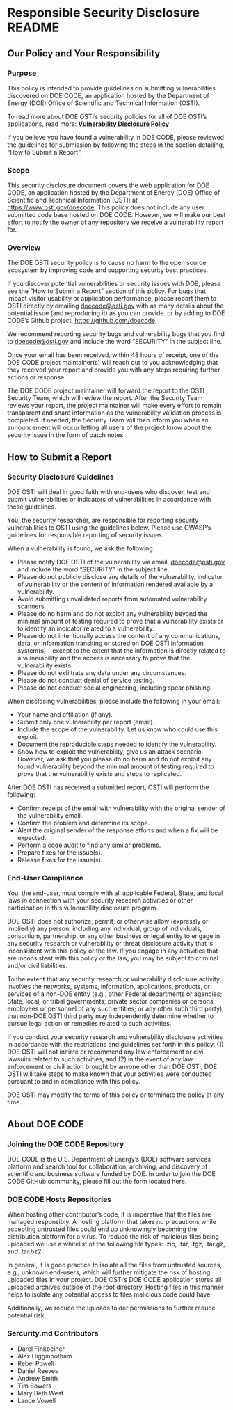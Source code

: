# Responsible Security Disclosure README

## Our Policy and Your Responsibility

### Purpose

This policy is intended to provide guidelines on submitting vulnerabilities  discovered on DOE CODE, an application hosted by the Department of Energy (DOE) Office of Scientific and Technical Information (OSTI). 

To read more about DOE OSTI’s security policies for all of DOE OSTI’s applications, read more: [**Vulnerability Disclosure Policy**](https://www.osti.gov/.well-known/security.txt)

If you believe you have found a vulnerability in DOE CODE, please reviewed the guidelines for submission by following the steps in the section detailing, “How to Submit a Report”.

### Scope

This security disclosure document covers the web application for DOE CODE, an application hosted by the Department of Energy (DOE) Office of Scientific and Technical Information (OSTI) at https://www.osti.gov/doecode.   This policy does not include any user submitted code base hosted on DOE CODE. However, we will make our best effort to notify the owner of any repository we receive a vulnerability report for.

### Overview

The DOE OSTI security policy is to cause no harm to the open source ecosystem by improving code and supporting security best practices.

If you discover potential vulnerabilities or security issues with DOE, please see the “How to Submit a Report” section of this policy. For bugs that impact visitor usability or application performance, please report them to OSTI directly by emailing doecode@osti.gov with as many details about the potential issue (and reproducing it) as you can provide. or by adding to DOE CODE’s Github project, https://github.com/doecode.   

We recommend reporting security bugs and vulnerability bugs that you find to doecode@osti.gov and include the word “SECURITY” in the subject line.

Once your email has been received, within 48 hours of receipt, one of the DOE CODE project maintainer(s) will reach out to you acknowledging that they received your report and provide you with any steps requiring further actions or response. 

The DOE CODE project maintainer will forward the report to the OSTI Security Team, which will review the report. After the Security Team reviews your report, the project maintainer will make every effort to remain transparent and share information as the vulnerability validation process is completed.  If needed, the Security Team will then inform you when an announcement will occur letting all users of the project know about the security issue in the form of patch notes.

## How to Submit a Report

### Security Disclosure Guidelines

DOE OSTI will deal in good faith with end-users who discover, test and submit vulnerabilities or indicators of vulnerabilities in accordance with these guidelines.

You, the security researcher, are responsible for reporting security vulnerabilities to OSTI using the guidelines below. Please use OWASP’s guidelines for responsible reporting of security issues.

When a vulnerability is found, we ask the following:
* Please notify DOE OSTI of the vulnerability via email, doecode@osti.gov and include the word “SECURITY” in the subject line.
* Please do not publicly disclose any details of the vulnerability, indicator of vulnerability or the content of information rendered available by a vulnerability.
* Avoid submitting unvalidated reports from automated vulnerability scanners.
* Please do no harm and do not exploit any vulnerability beyond the minimal amount of testing required to prove that a vulnerability exists or to identify an indicator related to a vulnerability.
* Please do not intentionally access the content of any communications, data, or information transiting or stored on DOE OSTI information system(s) – except to the extent that the information is directly related to a vulnerability and the access is necessary to prove that the vulnerability exists.
* Please do not exfiltrate any data under any circumstances.
* Please do not conduct denial of service testing.
* Please do not conduct social engineering, including spear phishing.

When disclosing vulnerabilities, please include the following in your email:
* Your name and affiliation (if any).
* Submit only one vulnerability per report (email).
* Include the scope of the vulnerability. Let us know who could use this exploit.
* Document the reproducible steps needed to identify the vulnerability.
* Show how to exploit the vulnerability, give us an attack scenario. However, we ask that you please do no harm and do not exploit any found vulnerability beyond the minimal amount of testing required to prove that the vulnerability exists and steps to replicated.

After DOE OSTI has received a submitted report, OSTI will perform the following:
* Confirm receipt of the email with vulnerability with the original sender of the vulnerability email.
* Confirm the problem and determine its scope.
* Alert the original sender of the response efforts and when a fix will be expected.
* Perform a code audit to find any similar problems.
* Prepare fixes for the issue(s).
* Release fixes for the issue(s).

### End-User Compliance

You, the end-user, must comply with all applicable Federal, State, and local laws in connection with your security research activities or other participation in this vulnerability disclosure program.

DOE OSTI does not authorize, permit, or otherwise allow (expressly or impliedly) any person, including any individual, group of individuals, consortium, partnership, or any other business or legal entity to engage in any security research or vulnerability or threat disclosure activity that is inconsistent with this policy or the law. If you engage in any activities that are inconsistent with this policy or the law, you may be subject to criminal and/or civil liabilities.

To the extent that any security research or vulnerability disclosure activity involves the networks, systems, information, applications, products, or services of a non-DOE entity (e.g., other Federal departments or agencies; State, local, or tribal governments; private sector companies or persons; employees or personnel of any such entities; or any other such third party), that non-DOE OSTI third party may independently determine whether to pursue legal action or remedies related to such activities.

If you conduct your security research and vulnerability disclosure activities in accordance with the restrictions and guidelines set forth in this policy, (1) DOE OSTI will not initiate or recommend any law enforcement or civil lawsuits related to such activities, and (2) in the event of any law enforcement or civil action brought by anyone other than DOE OSTI, DOE OSTI will take steps to make known that your activities were conducted pursuant to and in compliance with this policy.

DOE OSTI may modify the terms of this policy or terminate the policy at any time.

## About DOE CODE

### Joining the DOE CODE Repository

DOE CODE is the U.S. Department of Energy’s (DOE) software services platform and search tool for collaboration, archiving, and discovery of scientific and business software funded by DOE. In order to join the DOE CODE GitHub community, please fill out the form located here.   

### DOE CODE Hosts Repositories

When hosting other contributor’s code, it is imperative that the files are managed responsibly.  A hosting platform that takes no precautions while accepting untrusted files could end up unknowingly becoming the distribution platform for a virus. To reduce the risk of malicious files being uploaded we use a whitelist of the following file types: .zip, .tar, .tgz, .tar.gz, and .tar.bz2.  

In general, it is good practice to isolate all the files from untrusted sources, e.g., unknown end-users, which will further mitigate the risk of hosting uploaded files in your project.  DOE OSTI’s DOE CODE application stores all uploaded archives outside of the root directory.  Hosting files in this manner helps to isolate any potential access to files malicious code could have.  

Additionally, we reduce the uploads folder permissions to further reduce potential risk.

### Sercurity.md Contributors

* Darel Finkbeiner
* Alex Higginbotham
* Rebel Powell
* Daniel Reeves
* Andrew Smith
* Tim Sowers
* Mary Beth West
* Lance Vowell
